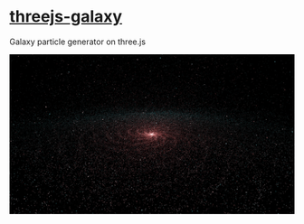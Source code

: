 # [threejs-galaxy](https://nextgtrgod.github.io/threejs-galaxy/)

Galaxy particle generator on three.js

<a href="https://nextgtrgod.github.io/threejs-galaxy/" target="_blank">
  <img src="/screenshot.jpg?raw=true">
</a>
